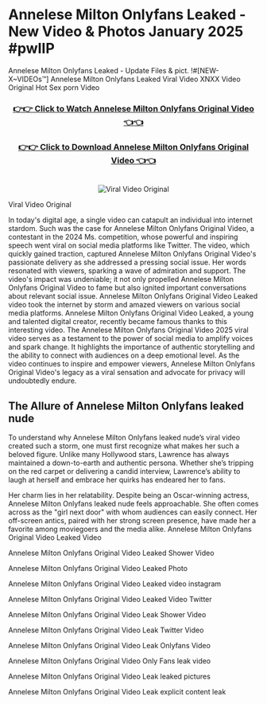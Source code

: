 # Annelese Milton Onlyfans Leaked - New Video & Photos January 2025 #pwIIP

Annelese Milton Onlyfans Leaked - Update Files & pict. !#[NEW-X~VIDEOs™] Annelese Milton Onlyfans Leaked Viral Video XNXX Video Original Hot Sex porn Video
<br>
<div align="center">
<h3><a href="https://links2leaks.com?utm_source=annelesemilton&utm_medium=gitlong" rel="nofollow">👉👉 Click to Watch Annelese Milton Onlyfans Original Video 👈👈</a></h3>
<h3><a href="https://links2leaks.com?utm_source=annelesemilton&utm_medium=gitlong" rel="nofollow">👉👉 Click to Download Annelese Milton Onlyfans Original Video 👈👈</a></h3>
<br>
<a href="https://links2leaks.com?utm_source=annelesemilton&utm_medium=gitlong" rel="nofollow"><img src="https://i.ibb.co/Gkj2r4b/banner.png" alt="Viral Video Original" style="max-width: 100%; display: inline-block;" data-target="animated-image.originalImage"></a>
</div>

Viral Video Original

In today's digital age, a single video can catapult an individual into internet stardom. Such was the case for Annelese Milton Onlyfans Original Video, a contestant in the 2024 Ms. competition, whose powerful and inspiring speech went viral on social media platforms like Twitter.
The video, which quickly gained traction, captured Annelese Milton Onlyfans Original Video's passionate delivery as she addressed a pressing social issue. Her words resonated with viewers, sparking a wave of admiration and support. The video's impact was undeniable; it not only propelled Annelese Milton Onlyfans Original Video to fame but also ignited important conversations about relevant social issue.
Annelese Milton Onlyfans Original Video Leaked video took the internet by storm and amazed viewers on various social media platforms. Annelese Milton Onlyfans Original Video Leaked, a young and talented digital creator, recently became famous thanks to this interesting video.
The Annelese Milton Onlyfans Original Video 2025 viral video serves as a testament to the power of social media to amplify voices and spark change. It highlights the importance of authentic storytelling and the ability to connect with audiences on a deep emotional level. As the video continues to inspire and empower viewers, Annelese Milton Onlyfans Original Video's legacy as a viral sensation and advocate for privacy will undoubtedly endure.

<h2>The Allure of Annelese Milton Onlyfans leaked nude</h2>


To understand why Annelese Milton Onlyfans leaked nude’s viral video created such a storm, one must first recognize what makes her such a beloved figure. Unlike many Hollywood stars, Lawrence has always maintained a down-to-earth and authentic persona. Whether she’s tripping on the red carpet or delivering a candid interview, Lawrence’s ability to laugh at herself and embrace her quirks has endeared her to fans.

Her charm lies in her relatability. Despite being an Oscar-winning actress, Annelese Milton Onlyfans leaked nude feels approachable. She often comes across as the "girl next door" with whom audiences can easily connect. Her off-screen antics, paired with her strong screen presence, have made her a favorite among moviegoers and the media alike.
Annelese Milton Onlyfans Original Video Leaked Video

Annelese Milton Onlyfans Original Video Leaked Shower Video

Annelese Milton Onlyfans Original Video Leaked Photo

Annelese Milton Onlyfans Original Video Leaked video instagram

Annelese Milton Onlyfans Original Video Leaked Video Twitter

Annelese Milton Onlyfans Original Video Leak Shower Video

Annelese Milton Onlyfans Original Video Leak Twitter Video

Annelese Milton Onlyfans Original Video Leak Onlyfans Video

Annelese Milton Onlyfans Original Video Only Fans leak video

Annelese Milton Onlyfans Original Video Leak leaked pictures

Annelese Milton Onlyfans Original Video Leak explicit content leak